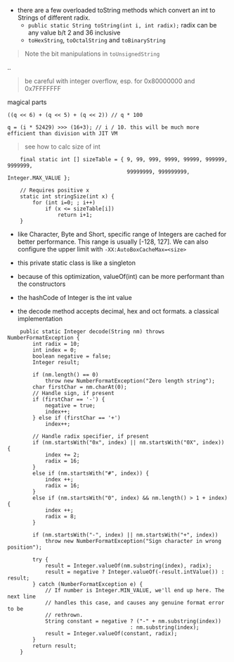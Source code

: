 - there are a few overloaded toString methods which convert an int to Strings of different radix.
    - `public static String toString(int i, int radix);` radix can be any value b/t 2 and 36 inclusive
    - `toHexString`, `toOctalString` and `toBinaryString`
    
> Note the bit manipulations in `toUnsignedString`

..

> be careful with integer overflow, esp. for 0x80000000 and 0x7FFFFFFF

magical parts

```
((q << 6) + (q << 5) + (q << 2)) // q * 100

q = (i * 52429) >>> (16+3); // i / 10. this will be much more efficient than division with JIT VM
```

> see how to calc size of int

```
    final static int [] sizeTable = { 9, 99, 999, 9999, 99999, 999999, 9999999,
                                      99999999, 999999999, Integer.MAX_VALUE };

    // Requires positive x
    static int stringSize(int x) {
        for (int i=0; ; i++)
            if (x <= sizeTable[i])
                return i+1;
    }
```

- like Character, Byte and Short, specific range of Integers are cached for better performance. This range is usually [-128, 127]. We can also configure the upper limit with `-XX:AutoBoxCacheMax=<size>`
- this private static class is like a singleton
- because of this optimization, valueOf(int) can be more performant than the constructors


- the hashCode of Integer is the int value
- the decode method accepts decimal, hex and oct formats. a classical implementation

```
    public static Integer decode(String nm) throws NumberFormatException {
        int radix = 10;
        int index = 0;
        boolean negative = false;
        Integer result;

        if (nm.length() == 0)
            throw new NumberFormatException("Zero length string");
        char firstChar = nm.charAt(0);
        // Handle sign, if present
        if (firstChar == '-') {
            negative = true;
            index++;
        } else if (firstChar == '+')
            index++;

        // Handle radix specifier, if present
        if (nm.startsWith("0x", index) || nm.startsWith("0X", index)) {
            index += 2;
            radix = 16;
        }
        else if (nm.startsWith("#", index)) {
            index ++;
            radix = 16;
        }
        else if (nm.startsWith("0", index) && nm.length() > 1 + index) {
            index ++;
            radix = 8;
        }

        if (nm.startsWith("-", index) || nm.startsWith("+", index))
            throw new NumberFormatException("Sign character in wrong position");

        try {
            result = Integer.valueOf(nm.substring(index), radix);
            result = negative ? Integer.valueOf(-result.intValue()) : result;
        } catch (NumberFormatException e) {
            // If number is Integer.MIN_VALUE, we'll end up here. The next line
            // handles this case, and causes any genuine format error to be
            // rethrown.
            String constant = negative ? ("-" + nm.substring(index))
                                       : nm.substring(index);
            result = Integer.valueOf(constant, radix);
        }
        return result;
    }

```

